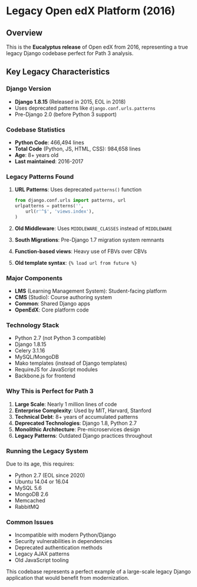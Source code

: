 # Legacy Open edX Platform (2016)

## Overview
This is the **Eucalyptus release** of Open edX from 2016, representing a true legacy Django codebase perfect for Path 3 analysis.

## Key Legacy Characteristics

### Django Version
- **Django 1.8.15** (Released in 2015, EOL in 2018)
- Uses deprecated patterns like `django.conf.urls.patterns`
- Pre-Django 2.0 (before Python 3 support)

### Codebase Statistics
- **Python Code**: 466,494 lines
- **Total Code** (Python, JS, HTML, CSS): 984,658 lines
- **Age**: 8+ years old
- **Last maintained**: 2016-2017

### Legacy Patterns Found
1. **URL Patterns**: Uses deprecated `patterns()` function
   ```python
   from django.conf.urls import patterns, url
   urlpatterns = patterns('',
       url(r'^$', 'views.index'),
   )
   ```

2. **Old Middleware**: Uses `MIDDLEWARE_CLASSES` instead of `MIDDLEWARE`
3. **South Migrations**: Pre-Django 1.7 migration system remnants
4. **Function-based views**: Heavy use of FBVs over CBVs
5. **Old template syntax**: `{% load url from future %}`

### Major Components
- **LMS** (Learning Management System): Student-facing platform
- **CMS** (Studio): Course authoring system
- **Common**: Shared Django apps
- **OpenEdX**: Core platform code

### Technology Stack
- Python 2.7 (not Python 3 compatible)
- Django 1.8.15
- Celery 3.1.16
- MySQL/MongoDB
- Mako templates (instead of Django templates)
- RequireJS for JavaScript modules
- Backbone.js for frontend

### Why This is Perfect for Path 3
1. **Large Scale**: Nearly 1 million lines of code
2. **Enterprise Complexity**: Used by MIT, Harvard, Stanford
3. **Technical Debt**: 8+ years of accumulated patterns
4. **Deprecated Technologies**: Django 1.8, Python 2.7
5. **Monolithic Architecture**: Pre-microservices design
6. **Legacy Patterns**: Outdated Django practices throughout

### Running the Legacy System
Due to its age, this requires:
- Python 2.7 (EOL since 2020)
- Ubuntu 14.04 or 16.04
- MySQL 5.6
- MongoDB 2.6
- Memcached
- RabbitMQ

### Common Issues
- Incompatible with modern Python/Django
- Security vulnerabilities in dependencies
- Deprecated authentication methods
- Legacy AJAX patterns
- Old JavaScript tooling

This codebase represents a perfect example of a large-scale legacy Django application that would benefit from modernization. 